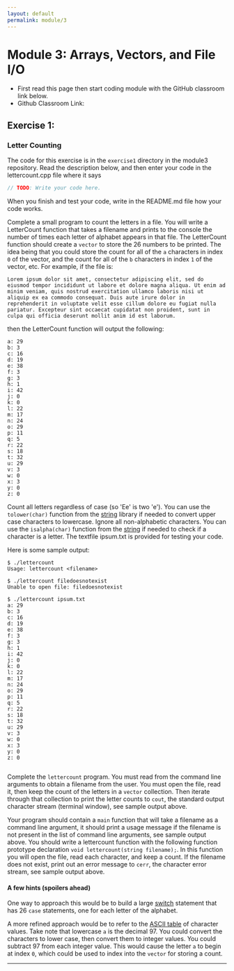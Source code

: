 ```yaml
---
layout: default
permalink: module/3
---
```


# Module 3: Arrays, Vectors, and File I/O

* First read this page then start coding module with the GitHub classroom link below.
* Github Classroom Link: []()


## Exercise 1: <a class="anchor" id="exercise_1"></a>
### Letter Counting

The code for this exercise is in the `exercise1` directory in the module3 repository. Read the description below, and then enter your code in the lettercount.cpp file where it says 
```c++
// TODO: Write your code here.
```

<div class="requirement">
When you finish and test your code, write in the README.md file how your code works.
</div>

Complete a small program to count the letters in a file. You will write a LetterCount function that takes a filename and prints to the console the number of times each letter of alphabet appears in that file. The LetterCount function should create a `vector` to store the 26 numbers to be printed. The idea being that you could store the count for all of the `a` characters in index `0` of the vector, and the count for all of the `b` characters in index `1` of the vector, etc. For example, if the file is:

```text
Lorem ipsum dolor sit amet, consectetur adipiscing elit, sed do eiusmod tempor incididunt ut labore et dolore magna aliqua. Ut enim ad minim veniam, quis nostrud exercitation ullamco laboris nisi ut aliquip ex ea commodo consequat. Duis aute irure dolor in reprehenderit in voluptate velit esse cillum dolore eu fugiat nulla pariatur. Excepteur sint occaecat cupidatat non proident, sunt in culpa qui officia deserunt mollit anim id est laborum.
```

then the LetterCount function will output the following:

```text
a: 29
b: 3
c: 16
d: 19
e: 38
f: 3
g: 3
h: 1
i: 42
j: 0
k: 0
l: 22
m: 17
n: 24
o: 29
p: 11
q: 5
r: 22
s: 18
t: 32
u: 29
v: 3
w: 0
x: 3
y: 0
z: 0
```

Count all letters regardless of case (so 'Ee' is two 'e').  You can use the `tolower(char)` function from the [string](https://en.cppreference.com/w/cpp/string/byte/tolower) library if needed to convert upper case characters to lowercase. Ignore all non-alphabetic characters. You can use the `isalpha(char)` function from the [string](https://en.cppreference.com/w/cpp/string/byte/isalpha) if needed to check if a character is a letter. The textfile ipsum.txt is provided for testing your code.  


Here is some sample output:

```Shell
$ ./lettercount
Usage: lettercount <filename>

$ ./lettercount filedoesnotexist
Unable to open file: filedoesnotexist

$ ./lettercount ipsum.txt
a: 29
b: 3
c: 16
d: 19
e: 38
f: 3
g: 3
h: 1
i: 42
j: 0
k: 0
l: 22
m: 17
n: 24
o: 29
p: 11
q: 5
r: 22
s: 18
t: 32
u: 29
v: 3
w: 0
x: 3
y: 0
z: 0


```

<div class="requirement">

Complete the `lettercount` program.  You must read from the command line arguments to obtain a filename from the user.  You must open the file, read it, then keep the count of the letters in a `vector` collection.  Then iterate through that collection to print the letter counts to `cout`, the standard output character stream (terminal window), see sample output above. 

Your program should contain a `main` function that will take a filename as a command line argument, it should print a usage message if the filename is not present in the list of command line arguments, see sample output above. You should write a lettercount function with the following function prototype declaration `void lettercount(string filename);`. In this function you will open the file, read each character, and keep a count.  If the filename does not exist, print out an error message to `cerr`, the character error stream, see sample output above.
    
</div>


#### A few hints (spoilers ahead)

One way to approach this would be to build a large [switch](https://en.cppreference.com/w/cpp/language/switch) statement that has 26 `case` statements, one for each letter of the alphabet.

A more refined approach would be to refer to the [ASCII table](https://simple.wikipedia.org/wiki/File:ASCII-Table-wide.svg) of character values. Take note that lowercase `a` is the decimal 97.  You could convert the characters to lower case, then convert them to integer values.  You could subtract 97 from each integer value. This would cause the letter `a` to begin at index `0`, which could be used to index into the `vector` for storing a count. 

---



